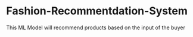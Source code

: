 # Fashion-Recommentdation-System
This ML Model will recommend products based on the input of the buyer 
